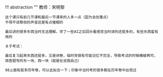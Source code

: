 !!! abstraction ""
    教师：宋明黎
    
    这个课只有前几节课和最后一节课来的人多一点（因为会划重点）
    不得不说黎叔的声音还是有点催眠的

    最后讲的很多东西当时无法理解，学了一些AI之后回头看感觉当时讲的还挺多的，有些东西蛮有用的

    关于考试：

    最后复习起来东西还挺多，又是闭卷，临时背很有可能记忆不完全，导致考试的时候模棱两可，简答题写的东一块、西一块（就是在说我自己）

    98上面有挺多历年卷，可以去拟合一下；印象中当时考的很多都在历年卷中出现过